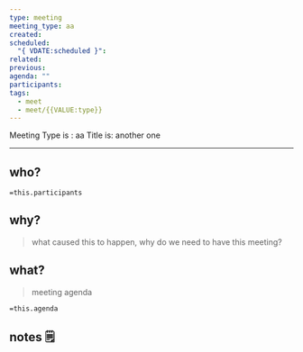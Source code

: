 ```yaml
---
type: meeting
meeting_type: aa
created:
scheduled:
  "{ VDATE:scheduled }":
related:
previous:
agenda: ""
participants:
tags:
  - meet
  - meet/{{VALUE:type}}
---
```


Meeting Type is : aa
Title is: another one
___
## who?

`=this.participants`
## why?
> what caused this to happen, why do we need to have this meeting?

## what?
> meeting agenda

`=this.agenda`

## notes 🗒
